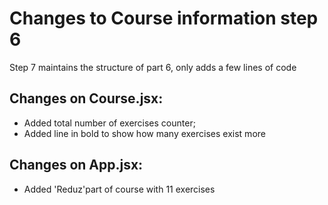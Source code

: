 # Changes to Course information step 6
Step 7 maintains the structure of part 6, only adds a few lines of code

## Changes on Course.jsx:
- Added total number of exercises counter;
- Added line in bold to show how many exercises exist more

## Changes on App.jsx:
- Added 'Reduz'part of course with 11 exercises
